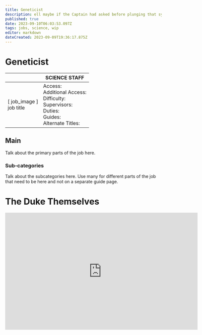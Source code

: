 ```yaml
---
title: Geneticist
description: ell maybe if the Captain had asked before plunging that syringe into his artery he wouldn't be a monkey now.
published: true
date: 2023-09-10T06:03:53.097Z
tags: jobs, science, wip
editor: markdown
dateCreated: 2023-09-09T19:36:17.875Z
---
```


# Geneticist

|                             | SCIENCE STAFF                                                                                   |
|-----------------------------|----------------------------------------------------------------------------------------------|
| \[ job_image ]<br>job title | Access:<br>Additional Access:<br>Difficulty:<br>Supervisors:<br>Duties:<br>Guides:<br>Alternate Titles: |

## Main 
Talk about the primary parts of the job here.


### Sub-categories
Talk about the subcategories here. Use many for different parts of the job that need to be here and not on a separate guide page.

# The Duke Themselves
<iframe src="https://player.twitch.tv/?channel=thedukeofook&parent=wiki.monkestation.com" frameborder="0" allowfullscreen="true" scrolling="no" height="378" width="620"></iframe>